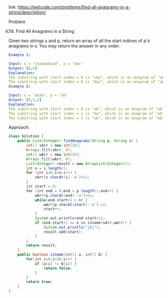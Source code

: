 link: https://leetcode.com/problems/find-all-anagrams-in-a-string/description/

Problem

438. Find All Anagrams in a String

Given two strings s and p, return an array of all the start indices of p's 
anagrams
 in s. You may return the answer in any order.

```yml
Example 1:

Input: s = "cbaebabacd", p = "abc"
Output: [0,6]
Explanation:
The substring with start index = 0 is "cba", which is an anagram of "abc".
The substring with start index = 6 is "bac", which is an anagram of "abc".
Example 2:

Input: s = "abab", p = "ab"
Output: [0,1,2]
Explanation:
The substring with start index = 0 is "ab", which is an anagram of "ab".
The substring with start index = 1 is "ba", which is an anagram of "ab".
The substring with start index = 2 is "ab", which is an anagram of "ab".
```

Approach: 
```java
class Solution {
    public List<Integer> findAnagrams(String p, String s) {
        int[] sArr = new int[26];
        Arrays.fill(sArr, 0);
        int[] wArr = new int[26];
        Arrays.fill(wArr, 0);
        List<Integer> result = new ArrayList<Integer>();
        int n = s.length();
        for (int i=0;i<n;i++) {
            sArr[s.charAt(i)-'a']+=1;
        }
        int start = 0;
        for (int end = 0;end < p.length();end++) {
            wArr[p.charAt(end)-'a']+=1;
            while(end-start+1 > n) {
                wArr[p.charAt(start)-'a']-=1;
                start++;
            }
            System.out.println(end-start+1);
            if (end-start+1 == n && isSame(sArr,wArr)) {
                System.out.println("jkj");
                result.add(start);
            }
        }
        return result;
    }
    public boolean isSame(int[] a, int[] b) {
        for(int i=0;i<26;i++) {
            if (a[i] != b[i]) {
                return false;
            }
        }
        return true;
    }
}
```
